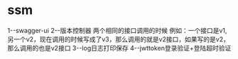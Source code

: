 # ssm
1--swagger-ui 
2--版本控制器 两个相同的接口调用的时候 例如：一个接口是v1,另一个v2，现在调用的时候写成了v3，那么调用的就是v2接口，如果写的是v2，那么调用的也是v2接口
3--log日志打印保存
4--jwttoken登录验证+登陆超时验证
